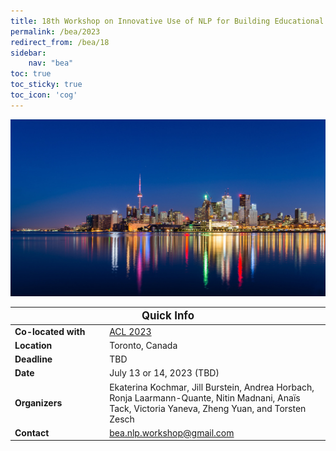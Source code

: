 ```yaml
---
title: 18th Workshop on Innovative Use of NLP for Building Educational Applications
permalink: /bea/2023
redirect_from: /bea/18
sidebar: 
    nav: "bea"
toc: true
toc_sticky: true
toc_icon: 'cog'
---
```


![toronto](/assets/images/venues/toronto.jpeg)

<table>
    <thead>
        <tr>
            <th colspan="2"><span style="font-size: larger;">Quick Info</span></th>
        </tr>
    </thead>
    <tbody>
        <tr>
            <td style="width: 30%;"><strong>Co-located with</strong></td>
            <td><a target="_blank" href="https://2023.aclweb.org">ACL 2023</a></td>
        </tr>
        <tr>
            <td><strong>Location</strong></td>
            <td>Toronto, Canada</td>
        </tr>
        <tr>
            <td><strong>Deadline</strong></td>
            <td>TBD</td>
        </tr>
        <tr>
            <td><strong>Date</strong></td>
            <td>July 13 or 14, 2023 (TBD)</td>
        </tr>   
        <tr>
            <td><strong>Organizers</strong></td>
            <td>Ekaterina Kochmar, Jill Burstein, Andrea Horbach, Ronja Laarmann-Quante, Nitin Madnani, Anaïs Tack, Victoria Yaneva, Zheng Yuan, and Torsten Zesch</td>
        </tr>
        <tr>
            <td><strong>Contact</strong></td>
            <td><a href="mailto:bea.nlp.workshop@gmail.com">bea.nlp.workshop@gmail.com</a></td>
        </tr>
    </tbody>
</table>
